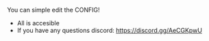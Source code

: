 You can simple edit the CONFIG!
- All is accesible
- If you have any questions discord: https://discord.gg/AeCGKpwU
